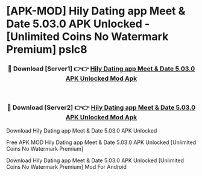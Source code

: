 # [APK-MOD] Hily Dating app  Meet & Date 5.03.0 APK Unlocked - [Unlimited Coins No Watermark Premium] pslc8



<div align="center">
<h3>🔴 Download [Server1] 👉👉 <a href="https://momento.my/?title=Hily_Dating_app__Meet_&_Date_5.03.0_APK_Unlocked">Hily Dating app  Meet & Date 5.03.0 APK Unlocked Mod Apk</a></h3><br>

<h3>🔴 Download [Server2] 👉👉 <a href="https://momento.my/?title=Hily_Dating_app__Meet_&_Date_5.03.0_APK_Unlocked">Hily Dating app  Meet & Date 5.03.0 APK Unlocked Mod Apk</a></h3>
</div>



Download Hily Dating app  Meet & Date 5.03.0 APK Unlocked 

Free APK MOD Hily Dating app  Meet & Date 5.03.0 APK Unlocked [Unlimited Coins No Watermark Premium]

Download Hily Dating app  Meet & Date 5.03.0 APK Unlocked [Unlimited Coins No Watermark Premium] Mod For Android
